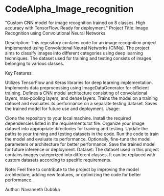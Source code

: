# CodeAlpha_Image_recognition
 "Custom CNN model for image recognition trained on 8 classes. High accuracy with TensorFlow. Ready for deployment."
Project Title: Image Recognition using Convolutional Neural Networks

Description:
This repository contains code for an image recognition project implemented using Convolutional Neural Networks (CNNs). The project aims to classify images into different categories using deep learning techniques. The dataset used for training and testing consists of images belonging to various classes.

Key Features:

Utilizes TensorFlow and Keras libraries for deep learning implementation.
Implements data preprocessing using ImageDataGenerator for efficient training.
Defines a CNN model architecture consisting of convolutional layers, max-pooling layers, and dense layers.
Trains the model on a training dataset and evaluates its performance on a separate testing dataset.
Saves the trained model for future use and deployment.
Usage:

Clone the repository to your local machine.
Install the required dependencies listed in the requirements.txt file.
Organize your image dataset into appropriate directories for training and testing.
Update the paths to your training and testing datasets in the code.
Run the code to train the model and evaluate its performance.
Optionally, fine-tune the model parameters or architecture for better performance.
Save the trained model for future inference or deployment.
Dataset:
The dataset used in this project contains images categorized into different classes. It can be replaced with custom datasets according to specific requirements.

Note:
Feel free to contribute to the project by improving the model architecture, adding new features, or optimizing the code for better performance.

Author:
Navaneeth Dubbka 

